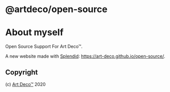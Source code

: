 # @artdeco/open-source
# About myself

Open Source Support For Art Deco™.

A new website made with [Splendid][1]: https://art-deco.github.io/open-source/.

## Copyright

(c) [Art Deco™][2] 2020

[1]: https://www.npmjs.com/package/splendid
[2]: https://www.artd.eco

